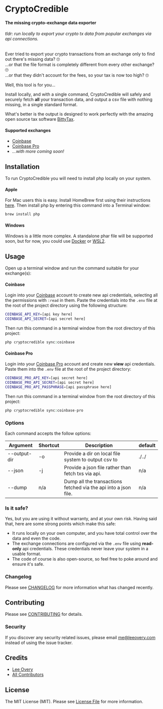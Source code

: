 # CryptoCredible
#### The missing crypto-exchange data exporter

###### _tldr: run locally to export your crypto tx data from popular exchanges via api connections._

Ever tried to export your crypto transactions from an exchange only to find out there's missing data? 🙄<br>
...or that the file format is completely different from every other exchange? 🙄<br>
...or that they didn't account for the fees, so your tax is now too high? 🙄

Well, this tool is for you...

Install locally, and with a single command, CryptoCredible will safely and securely fetch **all** your transaction data, and output a csv file with nothing missing, in a single standard format.

What's better is the output is designed to work perfectly with the amazing open source tax software [BittyTax](https://github.com/BittyTax/BittyTax).

#### Supported exchanges
* [Coinbase](https://github.com/leeovery/cryptocredible/tree/develop#coinbase)
* [Coinbase Pro](https://github.com/leeovery/cryptocredible/tree/develop#coinbase-pro)
* _...with more coming soon!_

## Installation

To run CryptoCredible you will need to install php locally on your system. 

#### Apple
For Mac users this is easy. Install HomeBrew first using their instructions [here](https://brew.sh/). Then install php by entering this command into a Terminal window:

```bash
brew install php
```

#### Windows
Windows is a little more complex. A standalone phar file will be supported soon, but for  now, you could use [Docker](https://docs.docker.com/desktop/windows/install/) or [WSL2](https://www.sitepoint.com/wsl2/).

## Usage

Open up a terminal window and run the command suitable for your exchange(s):

#### Coinbase 

Login into your [Coinbase](https://www.coinbase.com/settings/api) account to create new api credentials, selecting all the permissions with `:read` in them. Paste the credentials into the `.env` file at the root of the project directory using the following structure:

```bash
COINBASE_API_KEY=[api key here]
COINBASE_API_SECRET=[api secret here]
```

Then run this command in a terminal window from the root directory of this project:

``` php
php cryptocredible sync:coinbase
```

#### Coinbase Pro

Login into your [Coinbase Pro](https://pro.coinbase.com/profile/api) account and create new **view** api credentials. Paste them into the `.env` file at the root of the project directory:

```bash
COINBASE_PRO_API_KEY=[api secret here]
COINBASE_PRO_API_SECRET=[api secret here]
COINBASE_PRO_API_PASSPHRASE=[api passphrase here]
```

Then run this command in a terminal window from the root directory of this project:

``` php
php cryptocredible sync:coinbase-pro
```

### Options

Each command accepts the follow options:

| Argument | Shortcut | Description | default |
|---|---|---|---|
| --output-dir | -o | Provide a dir on local file system to output csv to | ./../ |
| --json | -j | Provide a json file rather than fetch txs via api. | n/a |
| --dump | n/a | Dump all the transactions fetched via the api into a json file. | n/a |

### Is it safe?

Yes, but you are using it without warranty, and at your own risk. Having said that, here are some strong points which make this safe: 
* It runs locally on your own computer, and you have total control over the data and even the code.
* The exchange connections are configured via the `.env` file using **read-only** api credentials. These credentials never leave your system in a usable format.
* The code of course is also open-source, so feel free to poke around and ensure it's safe.

### Changelog

Please see [CHANGELOG](CHANGELOG.md) for more information what has changed recently.

## Contributing

Please see [CONTRIBUTING](CONTRIBUTING.md) for details.

### Security

If you discover any security related issues, please email me@leeovery.com instead of using the issue tracker.

## Credits

- [Lee Overy](https://github.com/leeovery)
- [All Contributors](../../contributors)

## License

The MIT License (MIT). Please see [License File](LICENSE.md) for more information.
